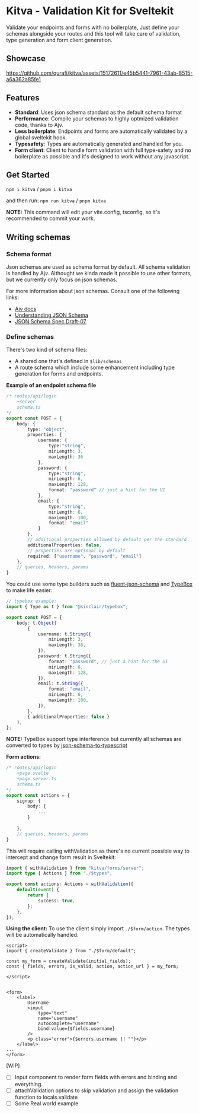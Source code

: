 # Kitva - Validation Kit for Sveltekit

Validate your endpoints and forms with no boilerplate, Just define your schemas alongside your routes and this tool will take care of validation, type generation and form client generation.

## Showcase

<https://github.com/qurafi/kitva/assets/15172611/e45b5441-7961-43ab-8515-a6a362a85fe1>

## Features

* **Standard**: Uses json schema standard as the default schema format
* **Performance**: Compile your schemas to highly optmized validation code, thanks to Ajv.
* **Less boilerplate**: Endpoints and forms are automatically validated by a global sveltekit hook.
* **Typesafety**: Types are automatically generated and handled for you.
* **Form client**: Client to handle form validation with full type-safety and no boilerplate as possible and it's designed to work without any javascript.

## Get Started

`npm i kitva` / `pnpm i kitva`

and then run:
`npm run kitva` / `pnpm kitva`

**NOTE:** This command will edit your vite.config, tsconfig, so it's recommended to commit your work.

## Writing schemas

### Schema format

Json schemas are used as schema format by default. All schema validation is handled by Ajv. Althought we kinda made it possible to use other formats, but we currently only focus on json schemas.

For more information about json schemas. Consult one of the following links:

* [Ajv docs](https://ajv.js.org/json-schema.html)
* [Understanding JSON Schema](https://json-schema.org/understanding-json-schema/)
* [JSON Schema Spec Draft-07](https://datatracker.ietf.org/doc/html/draft-handrews-json-schema-validation-00)

### Define schemas

There's two kind of schema files:

* A shared one that's defined in `$lib/schemas`
* A route schema which include some enhancement including type generation for forms and endpoints.

**Example of an endpoint schema file**

```typescript
/* routes/api/login
    +server
    schema.ts
*/
export const POST = {
    body: {
        type: "object",
        properties: {
            username: {
                type:"string",
                minLength: 3,
                maxLength: 36
            },
            password: {
                type:"string",
                minLength: 6,
                maxLength: 128,
                format: "password" // just a hint for the UI
            },
            email: {
                type:"string",
                minLength: 6,
                maxLength: 100,
                format: "email"
            }
        },
        // additional properties allowed by default per the standard
        additionalProperties: false,
        // properties are optional by default
        required: ["username", "password", "email"]
    },
    // queries, headers, params
}
```

You could use some type builders such as [fluent-json-schema](https://github.com/fastify/fluent-json-schema) and [TypeBox](https://github.com/sinclairzx81/typebox) to make life easier:

```typescript
// typebox example:
import { Type as t } from "@sinclair/typebox";

export const POST = {
    body: t.Object(
        {
            username: t.String({
                minLength: 3,
                maxLength: 36,
            }),
            password: t.String({
                format: "password", // just a hint for the UI
                minLength: 6,
                maxLength: 128,
            }),
            email: t.String({
                format: "email",
                minLength: 6,
                maxLength: 100,
            }),
        },
        { additionalProperties: false }
    ),
};
```

**NOTE:** TypeBox support type interference but currently all schemas are converted to types by [json-schema-to-typescript](https://github.com/bcherny/json-schema-to-typescript)

**Form actions:**

```typescript
/* routes/api/login
    +page.svelte
    +page.server.ts
    schema.ts
*/
export const actions = {
    signup: {
        body: {
            ...
        }
        
    },
    // queries, headers, params
}
```

This will require calling withValidation as there's no current possible way to intercept and change form result in Sveltekit:

```typescript
import { withValidation } from "kitva/forms/server";
import type { Actions } from "./$types";

export const actions: Actions = withValidation({
    default(event) {
        return {
            success: true,
        };
    },
});
```

**Using the client:**
To use the client simply import `./$form/action`. The types will be automatically handled.

```svelte
<script>
import { createValidate } from "./$form/default";

const my_form = createValidate(initial_fields);
const { fields, errors, is_valid, action, action_url } = my_form;

</script>


<form>
    <label>
        Username
        <input
            type="text"
            name="username"
            autocomplete="username"
            bind:value={$fields.username}
        />
        <p class="error">{$errors.username || ""}</p>
    </label>
...
</form>
```

[WIP]

* [ ] Input component to render form fields with errors and binding and everything.
* [ ] attachValidation options to skip validation and assign the validation function to locals.validate
* [ ] Some Real world example
